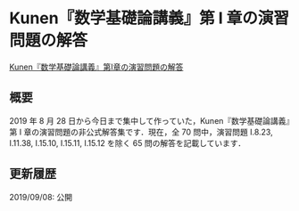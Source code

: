 # Kunen『数学基礎論講義』第 I 章の演習問題の解答

[Kunen『数学基礎論講義』第I章の演習問題の解答](files/kunen-foundations-answer-20190908.pdf)

## 概要

2019 年 8 月 28 日から今日まで集中して作っていた，Kunen『数学基礎論講義』第 I 章の演習問題の非公式解答集です．現在，全 70 問中，演習問題 I.8.23, I.11.38, I.15.10, I.15.11, I.15.12 を除く 65 問の解答を記載しています．

## 更新履歴

2019/09/08: 公開
